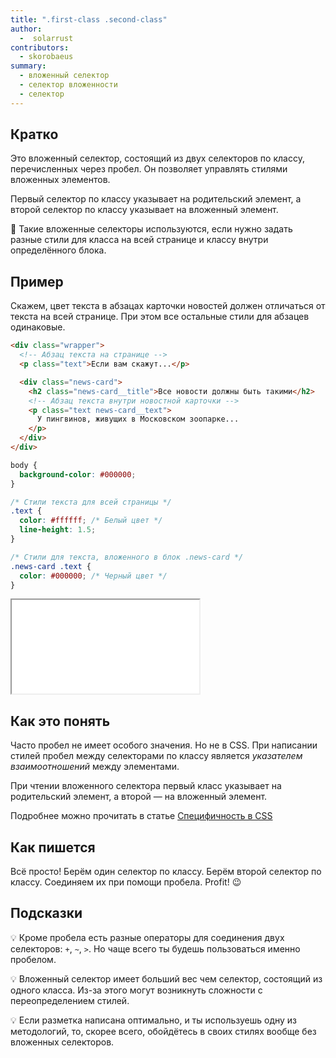 ```yaml
---
title: ".first-class .second-class"
author:
  -  solarrust
contributors:
  - skorobaeus
summary:
  - вложенный селектор
  - селектор вложенности
  - селектор
---
```


## Кратко

Это вложенный селектор, состоящий из двух селекторов по классу, перечисленных через пробел. Он позволяет управлять стилями вложенных элементов.

Первый селектор по классу указывает на родительский элемент, а второй селектор по классу указывает на вложенный элемент.

🤖 Такие вложенные селекторы используются, если нужно задать разные стили для класса на всей странице и классу внутри определённого блока.

## Пример

Скажем, цвет текста в абзацах карточки новостей должен отличаться от текста на всей странице. При этом все остальные стили для абзацев одинаковые.

```html
<div class="wrapper">
  <!-- Абзац текста на странице -->
  <p class="text">Если вам скажут...</p>

  <div class="news-card">
    <h2 class="news-card__title">Все новости должны быть такими</h2>
    <!-- Абзац текста внутри новостной карточки -->
    <p class="text news-card__text">
      У пингвинов, живущих в Московском зоопарке...
    </p>
  </div>
</div>
```

```css
body {
  background-color: #000000;
}

/* Стили текста для всей страницы */
.text {
  color: #ffffff; /* Белый цвет */
  line-height: 1.5;
}

/* Стили для текста, вложенного в блок .news-card */
.news-card .text {
  color: #000000; /* Черный цвет */
}
```

<iframe title="Селектор потомка" src="demos/nested-selector.html"></iframe>

## Как это понять

Часто пробел не имеет особого значения. Но не в CSS. При написании стилей пробел между селекторами по классу является _указателем взаимоотношений_ между элементами.

При чтении вложенного селектора первый класс указывает на родительский элемент, а второй — на вложенный элемент.

Подробнее можно прочитать в статье [Специфичность в CSS](https://developer.mozilla.org/ru/docs/Web/CSS/Specificity)

## Как пишется

Всё просто! Берём один селектор по классу. Берём второй селектор по классу. Соединяем их при помощи пробела. Profit! 😉

## Подсказки

💡 Кроме пробела есть разные операторы для соединения двух селекторов: `+`, `~`, `>`. Но чаще всего ты будешь пользоваться именно пробелом.

💡 Вложенный селектор имеет больший вес чем селектор, состоящий из одного класса. Из-за этого могут возникнуть сложности с переопределением стилей.

💡 Если разметка написана оптимально, и ты используешь одну из методологий, то, скорее всего, обойдётесь в своих стилях вообще без вложенных селекторов.
